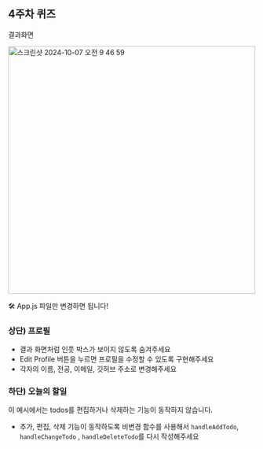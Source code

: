 ## 4주차 퀴즈
결과화면

<img width="503" alt="스크린샷 2024-10-07 오전 9 46 59" src="https://github.com/user-attachments/assets/1aad5860-c310-4ccb-b8f6-af96edff1fca">


🛠️ App.js 파일만 변경하면 됩니다!

### 상단) 프로필

- 결과 화면처럼 인풋 박스가 보이지 않도록 숨겨주세요
- Edit Profile 버튼을 누르면 프로필을 수정할 수 있도록 구현해주세요
- 각자의 이름, 전공, 이메일, 깃허브 주소로 변경해주세요

### 하단) 오늘의 할일

이 예시에서는 todos를 편집하거나 삭제하는 기능이 동작하지 않습니다. 

- 추가, 편집, 삭제 기능이 동작하도록 비변경 함수를 사용해서 `handleAddTodo`, `handleChangeTodo` , `handleDeleteTodo`를 다시 작성해주세요
